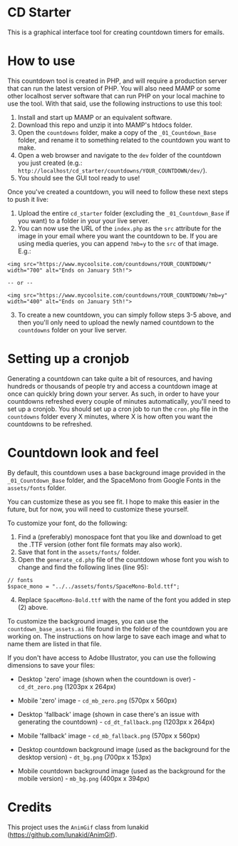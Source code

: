 # CD Starter
This is a graphical interface tool for creating countdown timers for emails.

# How to use
This countdown tool is created in PHP, and will require a production server that can run the latest version of PHP.
You will also need MAMP or some other localhost server software that can run PHP on your local machine to use the tool.
With that said, use the following instructions to use this tool:

1) Install and start up MAMP or an equivalent software.
2) Download this repo and unzip it into MAMP's htdocs folder.
3) Open the `countdowns` folder, make a copy of the `_01_Countdown_Base` folder, and rename it to something related to the countdown you want to make.
4) Open a web browser and navigate to the `dev` folder of the countdown you just created (e.g.: `http://localhost/cd_starter/countdowns/YOUR_COUNTDOWN/dev/`).
5) You should see the GUI tool ready to use!

Once you've created a countdown, you will need to follow these next steps to push it live:
1) Upload the entire `cd_starter` folder (excluding the `_01_Countdown_Base` if you want) to a folder in your your live server.
2) You can now use the URL of the `index.php` as the `src` attribute for the image in your email where you want the countdown to be. If you are using media queries, you can append `?mb=y` to the `src` of that image.
E.g.:
```
<img src="https://www.mycoolsite.com/countdowns/YOUR_COUNTDOWN/" width="700" alt="Ends on January 5th!">

-- or --

<img src="https://www.mycoolsite.com/countdowns/YOUR_COUNTDOWN/?mb=y" width="400" alt="Ends on January 5th!">
```
3) To create a new countdown, you can simply follow steps 3-5 above, and then you'll only need to upload the newly named countdown to the `countdowns` folder on your live server.

# Setting up a cronjob
Generating a countdown can take quite a bit of resources, and having hundreds or thousands of people try and access a countdown image at once can quickly bring down your server.
As such, in order to have your countdowns refreshed every couple of minutes automatically, you'll need to set up a cronjob.
You should set up a cron job to run the `cron.php` file in the `countdowns` folder every X minutes, where X is how often you want the countdowns to be refreshed.

# Countdown look and feel
By default, this countdown uses a base background image provided in the `_01_Countdown_Base` folder, and the SpaceMono from Google Fonts in the `assets/fonts` folder.

You can customize these as you see fit. I hope to make this easier in the future, but for now, you will need to customize these yourself.

To customize your font, do the following:
1) Find a (preferably) monospace font that you like and download to get the .TTF version (other font file formats may also work).
2) Save that font in the `assets/fonts/` folder.
3) Open the `generate_cd.php` file of the countdown whose font you wish to change and find the following lines (line 95):
```
// fonts
$space_mono = "../../assets/fonts/SpaceMono-Bold.ttf";
```
4) Replace `SpaceMono-Bold.ttf` with the name of the font you added in step (2) above.


To customize the background images, you can use the `countdown_base_assets.ai` file found in the folder of the countdown you are working on.
The instructions on how large to save each image and what to name them are listed in that file.

If you don't have access to Adobe Illustrator, you can use the following dimensions to save your files:
- Desktop 'zero' image (shown when the countdown is over) - `cd_dt_zero.png` (1203px x 264px)
- Mobile 'zero' image - `cd_mb_zero.png` (570px x 560px)

- Desktop 'fallback' image (shown in case there's an issue with generating the countdown) - `cd_dt_fallback.png` (1203px x 264px)
- Mobile 'fallback' image - `cd_mb_fallback.png` (570px x 560px)

- Desktop countdown background image (used as the background for the desktop version) - `dt_bg.png` (700px x 153px)
- Mobile countdown background image (used as the background for the mobile version) - `mb_bg.png` (400px x 394px)


# Credits
This project uses the `AnimGif` class from lunakid (https://github.com/lunakid/AnimGif).
